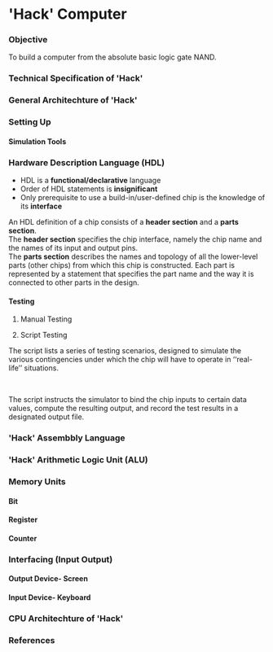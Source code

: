# 'Hack' Computer

### Objective
To build a computer from the absolute basic logic gate NAND. 

### Technical Specification of 'Hack'




### General Architechture of 'Hack'



### Setting Up

#### Simulation Tools

### Hardware Description Language (HDL)

* HDL is a **functional/declarative** language 
* Order of HDL statements is **insignificant**
* Only prerequisite to use a build-in/user-defined chip is the knowledge of its **interface**

An HDL definition of a chip consists of a **header section** and a **parts section**.  <br>
The **header section** specifies the chip interface, namely the chip name and the names of its input and output pins. <br>
The **parts section** describes the names and topology of all the lower-level parts (other chips) from which this chip is constructed. Each part is represented by a statement that specifies the part name and the way it is connected to other parts in the design.

#### Testing

1. Manual Testing

2. Script Testing

The script lists a series of testing scenarios, designed to simulate the various contingencies under which the chip will have to operate in ‘‘real-life’’ situations.

<br>

The script instructs the simulator to bind the chip inputs to certain data values, compute the resulting output, and record the test results in a designated output file.

### 'Hack' Assembbly Language


### 'Hack' Arithmetic Logic Unit (ALU)


### Memory Units

#### Bit

#### Register

#### Counter


### Interfacing (Input Output)

#### Output Device- **Screen**

#### Input Device- **Keyboard**


### CPU Architechture of 'Hack'


### References






